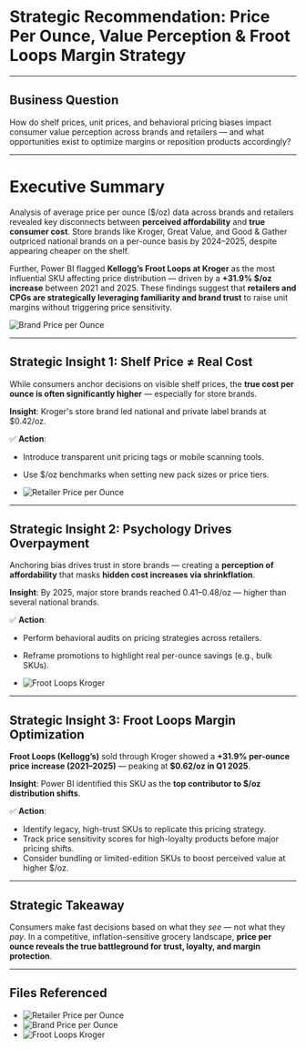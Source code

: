 # Strategic Recommendation: Price Per Ounce, Value Perception & Froot Loops Margin Strategy

---

## Business Question
How do shelf prices, unit prices, and behavioral pricing biases impact consumer value perception across brands and retailers — and what opportunities exist to optimize margins or reposition products accordingly?

---

# Executive Summary
Analysis of average price per ounce ($/oz) data across brands and retailers revealed key disconnects between **perceived affordability** and **true consumer cost**. Store brands like Kroger, Great Value, and Good & Gather outpriced national brands on a per-ounce basis by 2024–2025, despite appearing cheaper on the shelf. 

Further, Power BI flagged **Kellogg’s Froot Loops at Kroger** as the most influential SKU affecting price distribution — driven by a **+31.9% $/oz increase** between 2021 and 2025. These findings suggest that **retailers and CPGs are strategically leveraging familiarity and brand trust** to raise unit margins without triggering price sensitivity.

![Brand Price per Ounce](../../Images/Average%20Brand%20Price%20and%20Package%20Price%20per%20Ounce.png)

---

## Strategic Insight 1: Shelf Price ≠ Real Cost
While consumers anchor decisions on visible shelf prices, the **true cost per ounce is often significantly higher** — especially for store brands.

**Insight**: Kroger's store brand led national and private label brands at $0.42/oz.

✅ **Action**:
- Introduce transparent unit pricing tags or mobile scanning tools.
- Use $/oz benchmarks when setting new pack sizes or price tiers.

- ![Retailer Price per Ounce](../../Images/Average%20Price%20per%20Ounce%20by%20Retailer.png)

---

## Strategic Insight 2: Psychology Drives Overpayment
Anchoring bias drives trust in store brands — creating a **perception of affordability** that masks **hidden cost increases via shrinkflation**.

**Insight**: By 2025, major store brands reached $0.41–$0.48/oz — higher than several national brands.

✅ **Action**:
- Perform behavioral audits on pricing strategies across retailers.
- Reframe promotions to highlight real per-ounce savings (e.g., bulk SKUs).

- ![Froot Loops Kroger](../../Images/Average_Price_per_Ounce_FrootLoops_Kroger.png) 

---

## Strategic Insight 3: Froot Loops Margin Optimization
**Froot Loops (Kellogg’s)** sold through Kroger showed a **+31.9% per-ounce price increase (2021–2025)** — peaking at **$0.62/oz in Q1 2025**.

**Insight**: Power BI identified this SKU as the **top contributor to $/oz distribution shifts**.

✅ **Action**:
- Identify legacy, high-trust SKUs to replicate this pricing strategy.
- Track price sensitivity scores for high-loyalty products before major pricing shifts.
- Consider bundling or limited-edition SKUs to boost perceived value at higher $/oz.

---

## Strategic Takeaway
Consumers make fast decisions based on what they *see* — not what they *pay*. In a competitive, inflation-sensitive grocery landscape, **price per ounce reveals the true battleground for trust, loyalty, and margin protection**.

---

## Files Referenced
- ![Retailer Price per Ounce](../../Images/Average%20Price%20per%20Ounce%20by%20Retailer.png)
- ![Brand Price per Ounce](../../Images/Average%20Brand%20Price%20and%20Package%20Price%20per%20Ounce.png)
- ![Froot Loops Kroger](../../Images/Average_Price_per_Ounce_FrootLoops_Kroger.png) 
